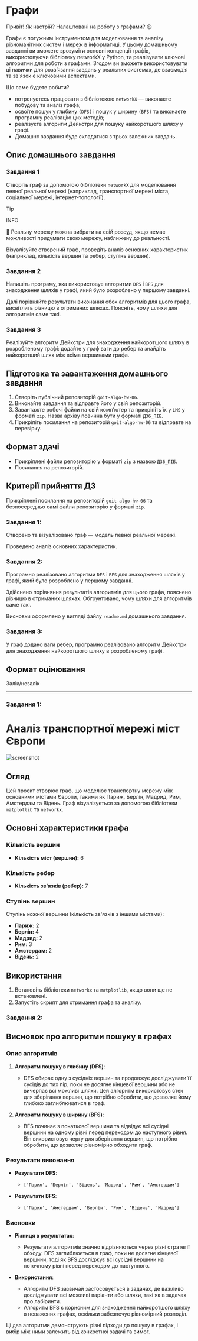 # Графи

Привіт! Як настрiй? Налаштовані на роботу з графами? 😉

Графи є потужним інструментом для моделювання та аналізу різноманітних систем і мереж в інформатиці. У цьому домашньому завданні ви зможете зрозуміти основні концепції графів, використовуючи бібліотеку networkX у Python, та реалізувати ключові алгоритми для роботи з графами. Згодом ви зможете використовувати ці навички для розв’язання завдань у реальних системах, де взаємодія та зв'язок є ключовими аспектами.

Що саме будете робити?

- потренуєтесь працювати з бібліотекою `networkX` — виконаєте побудову та аналіз графа;
- освоїте пошук у глибину `(DFS)` і пошук у ширину `(BFS)` та виконаєте програмну реалізацію цих методів;
- реалізуєте алгоритм Дейкстри для пошуку найкоротшого шляху у графі.
- Домашнє завдання буде складатися з трьох залежних завдань.

## Опис домашнього завдання

### Завдання 1

Створіть граф за допомогою бібліотеки `networkX` для моделювання певної реальної мережі (наприклад, транспортної мережі міста, соціальної мережі, інтернет-топології).

> [!TIP]
> INFO
>
> 📖 Реальну мережу можна вибрати на свій розсуд, якщо немає можливості придумати свою мережу, наближену до реальності.

Візуалізуйте створений граф, проведіть аналіз основних характеристик (наприклад, кількість вершин та ребер, ступінь вершин).

### Завдання 2

Напишіть програму, яка використовує алгоритми `DFS` і `BFS` для знаходження шляхів у графі, який було розроблено у першому завданні.

Далі порівняйте результати виконання обох алгоритмів для цього графа, висвітлить різницю в отриманих шляхах. Поясніть, чому шляхи для алгоритмів саме такі.

### Завдання 3

Реалізуйте алгоритм Дейкстри для знаходження найкоротшого шляху в розробленому графі: додайте у граф ваги до ребер та знайдіть найкоротший шлях між всіма вершинами графа.

## Підготовка та завантаження домашнього завдання

1. Створіть публічний репозиторій `goit-algo-hw-06`.
2. Виконайте завдання та відправте його у свій репозиторій.
3. Завантажте робочі файли на свій комп’ютер та прикріпіть їх у `LMS` у форматі `zip`. Назва архіву повинна бути у форматі `ДЗ6_ПІБ`.
4. Прикріпіть посилання на репозиторій `goit-algo-hw-06` та відправте на перевірку.

## Формат здачі

- Прикріплені файли репозиторію у форматі `zip` з назвою `ДЗ6_ПІБ`.
- Посилання на репозиторій.

## Критерії прийняття ДЗ

Прикріплені посилання на репозиторій `goit-algo-hw-06` та безпосередньо самі файли репозиторію у форматі `zip`.

### Завдання 1:

Створено та візуалізовано граф — модель певної реальної мережі.

Проведено аналіз основних характеристик.

### Завдання 2:

Програмно реалізовано алгоритми `DFS` і `BFS` для знаходження шляхів у графі, який було розроблено у першому завданні.

Здійснено порівняння результатів алгоритмів для цього графа, пояснено різницю в отриманих шляхах. Обґрунтовано, чому шляхи для алгоритмів саме такі.

Висновки оформлено у вигляді файлу `readme.md` домашнього завдання.

### Завдання 3:

У граф додано ваги ребер, програмно реалізовано алгоритм Дейкстри для знаходження найкоротшого шляху в розробленому графі.

## Формат оцінювання

Залік/незалік

---
### Завдання 1:

# Аналіз транспортної мережі міст Європи
![screenshot](./pictures/picture_task_1.png)

## Огляд

Цей проект створює граф, що моделює транспортну мережу між основними містами Європи, такими як Париж, Берлін, Мадрид, Рим, Амстердам та Відень. Граф візуалізується за допомогою бібліотеки `matplotlib` та `networkx`.

## Основні характеристики графа

### Кількість вершин
- **Кількість міст (вершин):** 6

### Кількість ребер
- **Кількість зв'язків (ребер):** 7

### Ступінь вершин
Ступінь кожної вершини (кількість зв'язків з іншими містами):
- **Париж:** 2
- **Берлін:** 4
- **Мадрид:** 2
- **Рим:** 3
- **Амстердам:** 2
- **Відень:** 2

## Використання
1. Встановіть бібліотеки `networkx` та `matplotlib`, якщо вони ще не встановлені.
2. Запустіть скрипт для отримання графа та аналізу.


### Завдання 2:

## Висновок про алгоритми пошуку в графах

### Опис алгоритмів

1. **Алгоритм пошуку в глибину (DFS)**:
   - DFS обирає одну з сусідніх вершин та продовжує досліджувати її сусідів до тих пір, поки не досягне кінцевої вершини або не вичерпає всі можливі шляхи. Цей алгоритм використовує стек для зберігання вершин, що потрібно обробити, що дозволяє йому глибоко заглиблюватися в граф.

2. **Алгоритм пошуку в ширину (BFS)**:
   - BFS починає з початкової вершини та відвідує всі сусідні вершини на одному рівні перед переходом до наступного рівня. Він використовує чергу для зберігання вершин, що потрібно обробити, що дозволяє рівномірно обходити граф.

### Результати виконання

- **Результати DFS**: 
  - `['Париж', 'Берлін', 'Відень', 'Мадрид', 'Рим', 'Амстердам']`
  
- **Результати BFS**: 
  - `['Париж', 'Амстердам', 'Берлін', 'Рим', 'Відень', 'Мадрид']`

### Висновки

- **Різниця в результатах**: 
  - Результати алгоритмів значно відрізняються через різні стратегії обходу. DFS заглиблюється в граф, поки не досягне кінцевої вершини, тоді як BFS досліджує всі сусідні вершини на поточному рівні перед переходом до наступного.

- **Використання**:
  - Алгоритм DFS зазвичай застосовується в задачах, де важливо досліджувати всі можливі варіанти або шляхи, такі як в задачах про лабіринти. 
  - Алгоритм BFS є корисним для знаходження найкоротшого шляху в неважених графах, оскільки забезпечує рівномірний розподіл.

Ці два алгоритми демонструють різні підходи до пошуку в графах, і вибір між ними залежить від конкретної задачі та вимог.
